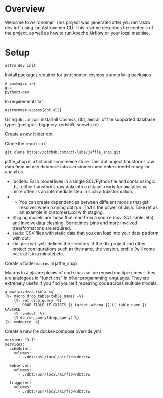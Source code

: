 Overview
========

Welcome to Astronomer! This project was generated after you ran 'astro dev init' using the Astronomer CLI. This readme describes the contents of the project, as well as how to run Apache Airflow on your local machine.

Setup
================
```
astro dev init
```

Install packages required for astronomer-cosmos's underlying packages

```
# packages.txt
gcc
python3-dev
```
In requirements.txt
```
astronomer-cosmos[dbt.all]
```
Using `dbt.all`will install all Cosmos, dbt, and all of the supported database types (postgres, bigquery, redshift, snowflake)

Create a new folder dbt

Clone the repo ‣ in it

```
git clone https://github.com/dbt-labs/jaffle_shop.git
```
jaffle_shop is a fictional ecommerce store. This dbt project transforms raw data from an app database into a customers and orders model ready for analytics.
- models: Each model lives in a single SQL/Python file and contains logic that either transforms raw data into a dataset ready for analytics or, more often, is an intermediate step in such a transformation.
- - You can create dependencies between different models that get resolved when running dbt run. That’s the power of Jinja. Take ref as an example in customers.sql with staging.
- Staging models are those that read from a source (csv, SQL table, etc) and involve data cleaning. Sometimes joins and more involved transformations are required.
- `seeds`: CSV files with static data that you can load into your data platform with dbt.
- `dbt_project.yml`: defines the directory of the dbt project and other project configurations such as the name, the version, profile (will come back at it in a minute) etc.

Create a folder `macros` in jaffle_shop

Macros in Jinja are pieces of code that can be reused multiple times – they are analogous to "functions" in other programming languages. They are extremely useful if you find yourself repeating code across multiple models.

```
# macros/drop_table.sql
{%- macro drop_table(table_name) -%}
    {%- set drop_query -%}
        DROP TABLE IF EXISTS {{ target.schema }}.{{ table_name }} CASCADE
    {%- endset -%}
    {% do run_query(drop_query) %}
{%- endmacro -%}
```
Create a new file docker-compose.override.yml

```
version: "3.1"
services:
  scheduler:
    volumes:
      - ./dbt:/usr/local/airflow/dbt:rw

  webserver:
    volumes:
      - ./dbt:/usr/local/airflow/dbt:rw

  triggerer:
    volumes:
      - ./dbt:/usr/local/airflow/dbt:rw
```
